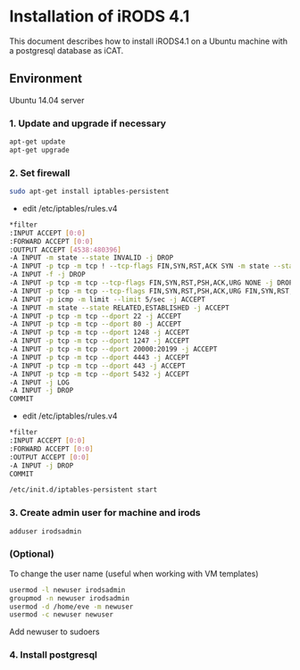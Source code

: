 # Installation of iRODS 4.1
This document describes how to install iRODS4.1 on a Ubuntu machine with a postgresql database as iCAT. 

## Environment
Ubuntu 14.04 server
### 1. Update and upgrade if necessary
```sh
apt-get update
apt-get upgrade
```
### 2. Set firewall
```sh
sudo apt-get install iptables-persistent
```
- edit /etc/iptables/rules.v4
```sh
*filter
:INPUT ACCEPT [0:0]
:FORWARD ACCEPT [0:0]
:OUTPUT ACCEPT [4538:480396]
-A INPUT -m state --state INVALID -j DROP
-A INPUT -p tcp -m tcp ! --tcp-flags FIN,SYN,RST,ACK SYN -m state --state NEW -j DROP
-A INPUT -f -j DROP
-A INPUT -p tcp -m tcp --tcp-flags FIN,SYN,RST,PSH,ACK,URG NONE -j DROP
-A INPUT -p tcp -m tcp --tcp-flags FIN,SYN,RST,PSH,ACK,URG FIN,SYN,RST,PSH,ACK,URG -j DROP
-A INPUT -p icmp -m limit --limit 5/sec -j ACCEPT
-A INPUT -m state --state RELATED,ESTABLISHED -j ACCEPT
-A INPUT -p tcp -m tcp --dport 22 -j ACCEPT
-A INPUT -p tcp -m tcp --dport 80 -j ACCEPT
-A INPUT -p tcp -m tcp --dport 1248 -j ACCEPT
-A INPUT -p tcp -m tcp --dport 1247 -j ACCEPT
-A INPUT -p tcp -m tcp --dport 20000:20199 -j ACCEPT
-A INPUT -p tcp -m tcp --dport 4443 -j ACCEPT
-A INPUT -p tcp -m tcp --dport 443 -j ACCEPT
-A INPUT -p tcp -m tcp --dport 5432 -j ACCEPT
-A INPUT -j LOG
-A INPUT -j DROP
COMMIT
```
- edit /etc/iptables/rules.v4
```sh
*filter
:INPUT ACCEPT [0:0]
:FORWARD ACCEPT [0:0]
:OUTPUT ACCEPT [0:0]
-A INPUT -j DROP
COMMIT 
```

```sh
/etc/init.d/iptables-persistent start
```

### 3. Create admin user for machine and irods
```sh
adduser irodsadmin
```
### (Optional) 
To change the user name (useful when working with VM templates)
```sh
usermod -l newuser irodsadmin 
groupmod -n newuser irodsadmin
usermod -d /home/eve -m newuser
usermod -c newuser newuser
```
Add newuser to sudoers

### 4. Install postgresql

